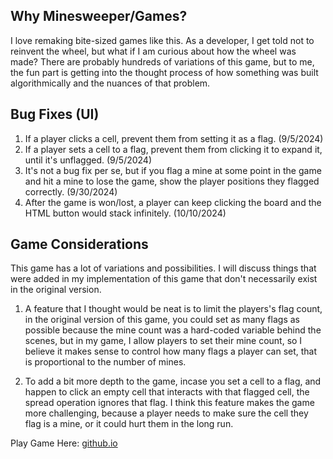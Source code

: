 ## Why Minesweeper/Games?

I love remaking bite-sized games like this. As a developer, I get told not to reinvent the wheel, but what if I am curious about how the wheel was made? There are probably hundreds of variations of this game, but to me, the fun part is getting into the thought process of how something was built algorithmically and the nuances of that problem.

## Bug Fixes (UI)

1. If a player clicks a cell, prevent them from setting it as a flag. (9/5/2024)
2. If a player sets a cell to a flag, prevent them from clicking it to expand it, until it's unflagged. (9/5/2024)
3. It's not a bug fix per se, but if you flag a mine at some point in the game and hit a mine to lose the game, show the player positions they flagged correctly. (9/30/2024)
4. After the game is won/lost, a player can keep clicking the board and the HTML button would stack infinitely. (10/10/2024)

## Game Considerations

This game has a lot of variations and possibilities. I will discuss things that were added in my implementation of this game that don't necessarily exist in the original version.

1. A feature that I thought would be neat is to limit the players's flag count, in the original version of this game, you could set as many flags as possible because the mine count was a hard-coded variable behind the scenes, but in my game, I allow players to set their mine count, so I believe it makes sense to control how many flags a player can set, that is proportional to the number of mines.

2. To add a bit more depth to the game, incase you set a cell to a flag, and happen to click an empty cell that interacts with that flagged cell, the spread operation ignores that flag. I think this feature makes the game more challenging, because a player needs to make sure the cell they flag is a mine, or it could hurt them in the long run.

Play Game Here: [github.io](https://classbabacar.github.io/minesweeper/)
